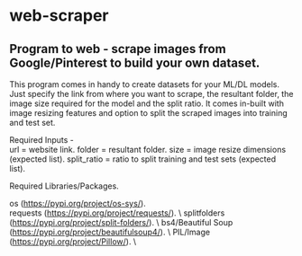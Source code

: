 # web-scraper
## Program to web - scrape images from Google/Pinterest to build your own dataset.

This program comes in handy to create datasets for your ML/DL models. Just specify the link from where you want to scrape, the resultant folder, the image size required for the model and the split ratio.
It comes in-built with image resizing features and option to split the scraped images into training and test set.

Required Inputs -      
url = website link. 
folder = resultant folder. 
size = image resize dimensions (expected list). 
split_ratio = ratio to split training and test sets (expected list). 


Required Libraries/Packages. 

os (https://pypi.org/project/os-sys/).   \
requests (https://pypi.org/project/requests/).   \ 
splitfolders (https://pypi.org/project/split-folders/).   \ 
bs4/Beautiful Soup (https://pypi.org/project/beautifulsoup4/).   \ 
PIL/Image (https://pypi.org/project/Pillow/).   \ 
